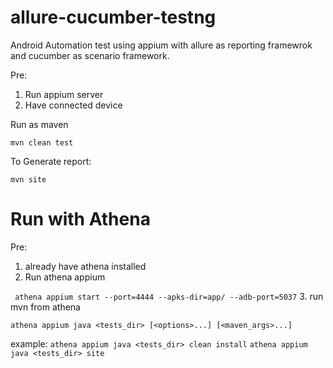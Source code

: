 # allure-cucumber-testng

Android Automation test using appium with allure as reporting framewrok and cucumber as scenario framework.

Pre:
1. Run appium server
2. Have connected device

Run as maven

```mvn clean test```

To Generate report:

```mvn site```

# Run with Athena

Pre:
1. already have athena installed
2. Run athena appium

``` athena appium start --port=4444 --apks-dir=app/ --adb-port=5037```
3. run mvn from athena

```athena appium java <tests_dir> [<options>...] [<maven_args>...]```

example:
```athena appium java <tests_dir> clean install```
```athena appium java <tests_dir> site```



